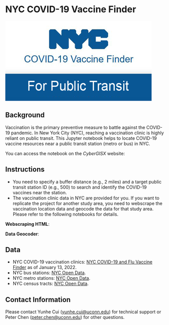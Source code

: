 # NYC COVID-19 Vaccine Finder

![NYC COVID-19 Vaccine Finder](NYCVaccineFinder.jpg)

## Background
Vaccination is the primary preventive measure to battle against the COVID-19 pandemic. In New York City (NYC), reaching a vaccination clinic is highly reliant on public transit. This Jupyter notebook helps to locate COVID-19 vaccine resources near a public transit station (metro or bus) in NYC. 

You can access the notebook on the *CyberGISX* website:

## Instructions
* You need to specify a buffer distance (e.g., 2 miles) and a target public transit station ID (e.g., 500) to search and identify the COVID-19 vaccines near the station.
* The vaccination clinic data in NYC are provided for you. If you want to replicate the project for another study area, you need to webscrape the vaccination location data and geocode the data for that study area. Please refer to the following notebooks for details.

**Webscraping HTML**: 

**Data Geocoder**: 

## Data
* NYC COVID-19 vaccination clinics: [NYC COVID-19 and Flu Vaccine Finder](https://vaccinefinder.nyc.gov/) as of January 13, 2022.
* NYC bus stations: [NYC Open Data](https://data.cityofnewyork.us/Transportation/Bus-Stop-Shelters/qafz-7myz).
* NYC metro stations: [NYC Open Data](https://data.cityofnewyork.us/Transportation/Subway-Stations/arq3-7z49).
* NYC census tracts: [NYC Open Data](https://data.cityofnewyork.us/City-Government/2010-Census-Tracts/fxpq-c8ku). 

## Contact Information
Please contact Yunhe Cui (yunhe.cui@uconn.edu) for technical support or Peter Chen (peter.chen@uconn.edu) for other questions.
